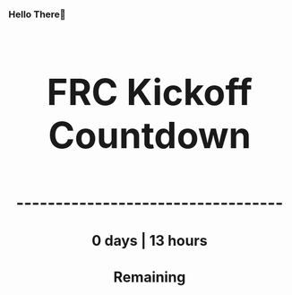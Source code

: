 ### Hello There👋

<!---START-TIMER--->
<h3 align='center' style='font-size: 64px;'>FRC Kickoff Countdown</h3>
<h3 align='center' style='font-size: 30px;'>----------------------------------</h3>
<h3 align='center' style='font-size: 25px;'>0 days | 13 hours</h3>
<h3 align='center' style='font-size: 25px;'>Remaining</h3>
<!---END-TIMER--->

